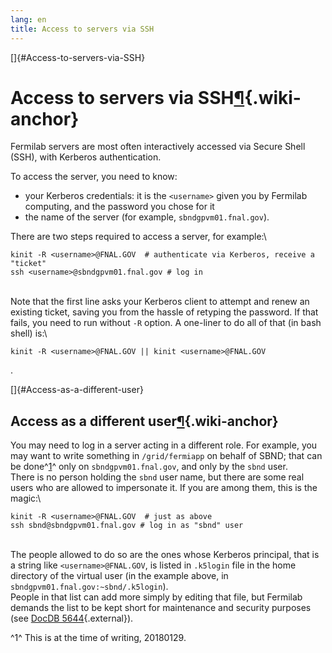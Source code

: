 ```yaml
---
lang: en
title: Access to servers via SSH
---
```


[]{#Access-to-servers-via-SSH}

Access to servers via SSH[¶](#Access-to-servers-via-SSH){.wiki-anchor}
======================================================================

Fermilab servers are most often interactively accessed via Secure Shell
(SSH), with Kerberos authentication.

To access the server, you need to know:

-   your Kerberos credentials: it is the `<username>` given you by
    Fermilab computing, and the password you chose for it
-   the name of the server (for example, `sbndgpvm01.fnal.gov`).

There are two steps required to access a server, for example:\

    kinit -R <username>@FNAL.GOV  # authenticate via Kerberos, receive a "ticket" 
    ssh <username>@sbndgpvm01.fnal.gov # log in

\
Note that the first line asks your Kerberos client to attempt and renew
an existing ticket, saving you from the hassle of retyping the password.
If that fails, you need to run without `-R` option. A one-liner to do
all of that (in bash shell) is:\

    kinit -R <username>@FNAL.GOV || kinit <username>@FNAL.GOV

.

[]{#Access-as-a-different-user}

Access as a different user[¶](#Access-as-a-different-user){.wiki-anchor}
------------------------------------------------------------------------

You may need to log in a server acting in a different role. For example,
you may want to write something in `/grid/fermiapp` on behalf of SBND;
that can be done^[1](#fn1)^ only on `sbndgpvm01.fnal.gov`, and only by
the `sbnd` user.\
There is no person holding the `sbnd` user name, but there are some real
users who are allowed to impersonate it. If you are among them, this is
the magic:\

    kinit -R <username>@FNAL.GOV  # just as above
    ssh sbnd@sbndgpvm01.fnal.gov # log in as "sbnd" user

\
The people allowed to do so are the ones whose Kerberos principal, that
is a string like `<username>@FNAL.GOV`, is listed in `.k5login` file in
the home directory of the virtual user (in the example above, in
`sbndgpvm01.fnal.gov:~sbnd/.k5login`).\
People in that list can add more simply by editing that file, but
Fermilab demands the list to be kept short for maintenance and security
purposes (see [DocDB
5644](http://cd-docdb.fnal.gov/cgi-bin/RetrieveFile?docid=5644){.external}).

^1^ This is at the time of writing, 20180129.
